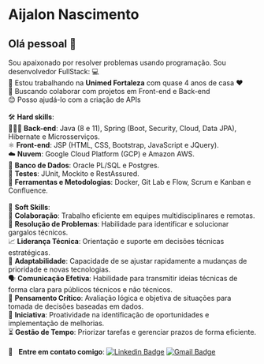 # Aijalon Nascimento

## Olá pessoal 👋

Sou apaixonado por resolver problemas usando programação.
Sou desenvolvedor FullStack: :computer:
<br/>
:rocket: Estou trabalhando na **Unimed Fortaleza** com quase 4 anos de casa :heart: 
<br/> :purple_heart: Buscando colaborar com projetos em Front-end e Back-end
<br/> :blush: Posso ajudá-lo com a criação de APIs
<br/>
<br/>🛠️ **Hard skills**:
<br/>👨🏻‍💻 **Back-end**: Java (8 e 11), Spring (Boot, Security, Cloud, Data JPA), Hibernate e Microsserviços.
<br/>⚛️ **Front-end**: JSP (HTML, CSS, Bootstrap, JavaScript e JQuery).
<br/>☁️ **Nuvem**: Google Cloud Platform (GCP) e Amazon AWS.
<br/>💾 **Banco de Dados**: Oracle PL/SQL e Postgres.
<br/>🧪 **Testes**: JUnit, Mockito e RestAssured.
<br/>🔗 **Ferramentas e Metodologias**: Docker, Git Lab e Flow, Scrum e Kanban e Confluence.
<br/>
<br/>
🤝 **Soft Skills**:
<br/>👥 **Colaboração**: Trabalho eficiente em equipes multidisciplinares e remotas.
<br/>🧩 **Resolução de Problemas**: Habilidade para identificar e solucionar gargalos técnicos.
<br/>📈 **Liderança Técnica**: Orientação e suporte em decisões técnicas estratégicas.
<br/>🌟 **Adaptabilidade**: Capacidade de se ajustar rapidamente a mudanças de prioridade e novas tecnologias.
<br/>🗣️ **Comunicação Efetiva**: Habilidade para transmitir ideias técnicas de forma clara para públicos técnicos e não técnicos.
<br/>🧠 **Pensamento Crítico**: Avaliação lógica e objetiva de situações para tomada de decisões baseadas em dados.
<br/>🚀 **Iniciativa**: Proatividade na identificação de oportunidades e implementação de melhorias.
<br/>⏳ **Gestão de Tempo**: Priorizar tarefas e gerenciar prazos de forma eficiente.
<br/>
<br/>
:email: &nbsp; <strong>Entre em contato comigo</strong>: [![Linkedin Badge](https://img.shields.io/badge/-AijalonNascimento-blue?style=flat-square&logo=Linkedin&logoColor=white&link=https://www.linkedin.com/in/aijalon/)](https://www.linkedin.com/in/aijalon/) 
[![Gmail Badge](https://img.shields.io/badge/-aijalon.ti@gmail.com-c14438?style=flat-square&logo=Gmail&logoColor=white&link=mailto:aijalon.ti@gmail.com)](mailto:aijalon.ti@gmail.com)
